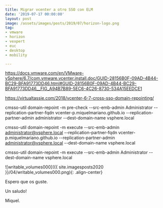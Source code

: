 ```yaml
---
title: Migrar vcenter a otro SSO con ELM
date: '2019-07-17 00:00:00'
layout: post
image: /assets/images/posts/2019/07/horizon-logo.png
tag:
- vmware
- horizon
- vexpert
- euc
- desktop
- mobility

---
```


https://docs.vmware.com/en/VMware-vSphere/6.7/com.vmware.vcenter.install.doc/GUID-28156B0F-09AD-4B44-BC29-BFA91773DD46.html#GUID-28156B0F-09AD-4B44-BC29-BFA91773DD46__FIG_A94B7B89-5EC6-4C26-8730-534A15EEDCE1

https://virtualtassie.com/2018/vcenter-6-7-cross-sso-domain-repointing/


cmsso-util domain-repoint -m pre-check --src-emb-admin Administrator --replication-partner-fqdn vcenter-p.miquelmariano.github.io --replication-partner-admin administrator --dest-domain-name vsphere.local

cmsso-util domain-repoint -m execute --src-emb-admin administrator@vsphere.local --replication-partner-fqdn vcenter-p.miquelmariano.github.io --replication-partner-admin administrator@vsphere.local --dest-domain-name vsphere.local

cmsso-util domain-repoint -m execute --src-emb-admin Administrator  --dest-domain-name vsphere.local


![writable_volumes000]({{ site.imagesposts2020 }}/04/writable_volumes000.png){: .align-center}



Espero que os guste.

Un saludo!

Miquel.


